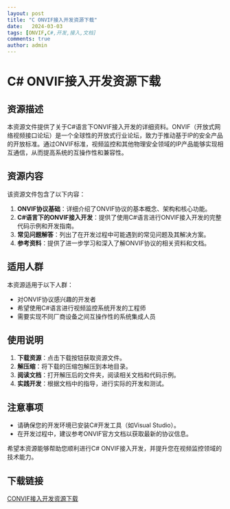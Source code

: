 ```yaml
---
layout: post
title: "C ONVIF接入开发资源下载"
date:   2024-03-03
tags: [ONVIF,C#,开发,接入,文档]
comments: true
author: admin
---
```

# C# ONVIF接入开发资源下载

## 资源描述

本资源文件提供了关于C#语言下ONVIF接入开发的详细资料。ONVIF（开放式网络视频接口论坛）是一个全球性的开放式行业论坛，致力于推动基于IP的安全产品的开放标准。通过ONVIF标准，视频监控和其他物理安全领域的IP产品能够实现相互通信，从而提高系统的互操作性和兼容性。

## 资源内容

该资源文件包含了以下内容：

1. **ONVIF协议基础**：详细介绍了ONVIF协议的基本概念、架构和核心功能。
2. **C#语言下的ONVIF接入开发**：提供了使用C#语言进行ONVIF接入开发的完整代码示例和开发指南。
3. **常见问题解答**：列出了在开发过程中可能遇到的常见问题及其解决方案。
4. **参考资料**：提供了进一步学习和深入了解ONVIF协议的相关资料和文档。

## 适用人群

本资源适用于以下人群：

- 对ONVIF协议感兴趣的开发者
- 希望使用C#语言进行视频监控系统开发的工程师
- 需要实现不同厂商设备之间互操作性的系统集成人员

## 使用说明

1. **下载资源**：点击下载按钮获取资源文件。
2. **解压缩**：将下载的压缩包解压到本地目录。
3. **阅读文档**：打开解压后的文件夹，阅读相关文档和代码示例。
4. **实践开发**：根据文档中的指导，进行实际的开发和测试。

## 注意事项

- 请确保您的开发环境已安装C#开发工具（如Visual Studio）。
- 在开发过程中，建议参考ONVIF官方文档以获取最新的协议信息。

希望本资源能够帮助您顺利进行C# ONVIF接入开发，并提升您在视频监控领域的技术能力。

## 下载链接

[CONVIF接入开发资源下载](https://pan.quark.cn/s/3d66f55d1bad)